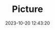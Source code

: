 ---
weight: 1
images:
- /images/edited/174.jpeg
title: Picture
date: 2023-10-20 12:43:20
tags: [luminarneo,work,ILCE-7M3,67.6,dog,person]
---